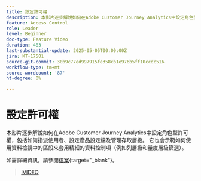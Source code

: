 ```yaml
---
title: 設定許可權
description: 本影片逐步解說如何在Adobe Customer Journey Analytics中設定角色型許可權，包括如何指派使用者、設定產品設定檔及管理存取層級。
feature: Access Control
role: Leader
level: Beginner
doc-type: Feature Video
duration: 483
last-substantial-update: 2025-05-05T00:00:00Z
jira: KT-17501
source-git-commit: 30b9c77ed997915fe358cb1e976b5ff10ccdc516
workflow-type: tm+mt
source-wordcount: '87'
ht-degree: 0%

---
```


# 設定許可權

本影片逐步解說如何在Adobe Customer Journey Analytics中設定角色型許可權，包括如何指派使用者、設定產品設定檔及管理存取層級。 它也會示範如何使用資料檢視中的區段來套用精細的資料控制項（例如列層級和量度層級篩選）。

如需詳細資訊，請參閱[檔案](https://experienceleague.adobe.com/zh-hant/docs/analytics-platform/using/technotes/access-control){target="_blank"}。

>[!VIDEO](https://video.tv.adobe.com/v/3463396/?learn=on&captions=chi_hant)
